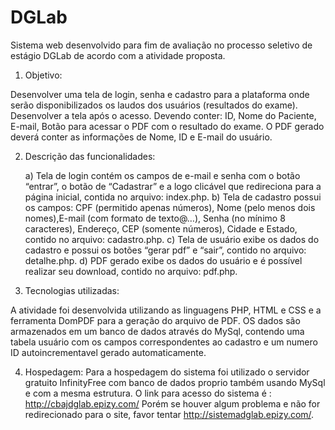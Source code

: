 # DGLab
Sistema web desenvolvido para fim de avaliação no processo seletivo de estágio DGLab de acordo com a atividade proposta.
1) Objetivo:

Desenvolver uma tela de login, senha e cadastro para a plataforma onde serão disponibilizados os laudos dos usuários (resultados do exame).
Desenvolver a tela após o acesso. Devendo conter: 
ID, Nome do Paciente, E-mail, Botão para acessar o PDF com o resultado do exame. O PDF gerado deverá conter as informações de Nome, ID e E-mail do usuário.


2) Descrição das funcionalidades:
	
	a) Tela de login contém os campos de e-mail e senha com o botão “entrar”, o botão de “Cadastrar” e a logo clicável que redireciona para a página inicial, contida no arquivo: index.php.
	b) Tela de cadastro possui os campos: CPF (permitido apenas números), Nome (pelo menos dois nomes),E-mail (com formato de texto@…), Senha (no mínimo 8 caracteres), Endereço, CEP (somente números), Cidade e Estado, contido no arquivo: cadastro.php.
	c) Tela de usuário exibe os dados do cadastro e possui os botões “gerar pdf” e “sair”, contido no arquivo: detalhe.php.
	d) PDF gerado exibe os dados do usuário e é possível realizar seu download, contido no arquivo: pdf.php.


3) Tecnologias utilizadas:

A atividade foi desenvolvida utilizando as linguagens PHP, HTML e CSS e a ferramenta DomPDF para a geração do arquivo de PDF.
OS dados são armazenados em um banco de dados através do MySql, contendo uma tabela usuário com os campos correspondentes ao cadastro e um numero ID autoincrementavel gerado automaticamente.

4) Hospedagem:
Para a hospedagem do sistema foi utilizado o servidor gratuito InfinityFree com banco de dados proprio também usando MySql e com a mesma estrutura.
O link para acesso do sistema é : http://cbajdglab.epizy.com/
Porém se houver algum problema e não for redirecionado para o site, favor tentar http://sistemadglab.epizy.com/.

